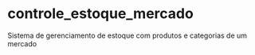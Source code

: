# controle_estoque_mercado
Sistema de gerenciamento de estoque com produtos e categorias de um mercado
